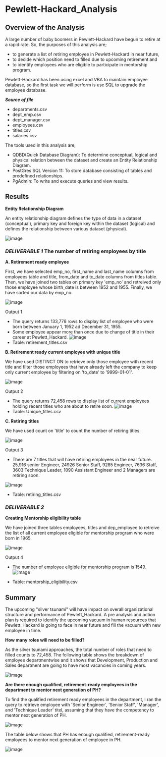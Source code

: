 # Pewlett-Hackard_Analysis

## Overview of the Analysis
A large number of baby boomers in Pewlett-Hackard have begun to retire at a rapid rate. So, the purposes of this analysis are;
- to generate a list of retiring employee in Pewlett-Hackard in near future,
- to decide which position need to filled due to upcoming retirement and
- to identify employees who are eligible to participate in mentorship program.

Pewlett-Hackard has been using excel and VBA to maintain employee database, so the first task we will perform is use SQL to upgrade the employee database.

***Source of file***
- departments.csv
- dept_emp.csv
- dept_manager.csv
- employees.csv
- titles.csv
- salaries.csv

The tools used in this analysis are;
- QDBD(Quick Database Diagram): To determine conceptual, logical and physical relation between the dataset and create an Entity Relationship Diagram.
- PostGres SQL Version 11: To store database consisting of tables and predefined relationships.
- PgAdmin: To write and execute queries and view results.

## Results
**Entity Relationship Diagram**

An entity relationship diagram defines the type of data in a dataset (conceptual), primary key and foreign key within the dataset (logical) and defines the relationship  between various dataset (physical).

![image](https://user-images.githubusercontent.com/107566776/184661159-c4743b03-f01e-4957-974d-eace6663794e.png)

### ***DELIVERABLE 1*** The number of retiring employees by title

**A. Retirement ready employee**

First, we have selected emp_no, first_name and last_name columns from employees table and title, from_date and to_date columns from titles table. Then, we have joined two tables on primary key 'emp_no' and retreived only those employee whose birth_date is between 1952 and 1955. Finally, we have sorted our data by emp_no.

![image](https://user-images.githubusercontent.com/107566776/184655046-7ef2f8ec-5571-4e09-be58-102fb57c8ae1.png)

Output 1
- The query returns 133,776 rows to display list of employee who were born between January 1, 1952 ad December 31, 1955. 
- Some employee appear more than once due to change of title in their career at Pewlett_Hackard.
          ![image](https://user-images.githubusercontent.com/107566776/184500086-733eb0ca-02e2-4efd-bf7b-88f8a1759132.png)
- Table: retirement_titles.csv

**B. Retirement ready current employee with unique title**

We have used DISTINCT ON to retrieve only those employee with recent title and filter those employees that have already left the company to keep only current employee by filtering on 'to_date' to '9999-01-01'.

![image](https://user-images.githubusercontent.com/107566776/184655193-f0fb7185-c4d9-422c-9303-5068970971da.png)

Output 2
- The query returns 72,458 rows to display list of current employees holding recent titles who are about to retire soon.
          ![image](https://user-images.githubusercontent.com/107566776/184500281-5d073cab-8818-4a20-9547-76f666d7b8bf.png)
- Table: Unique_titles.csv

**C. Retiring titles**

We have used count on 'title' to count the number of retiring titles.

![image](https://user-images.githubusercontent.com/107566776/184655347-b4257ec9-a7a2-4b9b-8d51-988a96473ad3.png)

Output 3
- There are 7 titles that will have retiring employees in the near future. 25,916 senior Engineer, 24926 Senior Staff, 9285 Engineer, 7636 Staff, 3603 Technique Leader, 1090 Assistant Engineer and 2 Managers are retiring soon.

![image](https://user-images.githubusercontent.com/107566776/184500171-167d9abf-a2d1-46f1-b9fa-3a6e30dfc4b5.png)
            
- Table: retiring_titles.csv

### ***DELIVERABLE 2*** 
**Creating Mentorship eligibility table**

We have joined three tables employees, titles and dep_employee to retreive the list of all current employee eligible for mentorship program who were born in 1965.

![image](https://user-images.githubusercontent.com/107566776/184655578-9d445ad6-a9f4-461f-89e8-e5ecb4d9d5c8.png)

Output 4
- The number of employee eligible for mentorship program is 1549.
          ![image](https://user-images.githubusercontent.com/107566776/184500235-af5ec57c-3a1b-4d8a-87d3-731c929866a7.png)
          
 - Table: mentorship_eligibility.csv

## Summary
The upcoming "silver tsunami" will have impact on overall organizational structure and performance of Pewlett_Hackard. A pre analysis and action plan is required to identify the upcoming vacuum in human resources that Pewlett_Hackard is going to face in near future and fill the vacuum with new employee in time. 

**How many roles will need to be filled?**

As the silver tsunami approaches, the total number of roles that need to filled counts to 72,458.
The following table shows the breakdown of employee departmentwise and it shows that Development, Production and Sales department are going to have most vacancies in coming years.

![image](https://user-images.githubusercontent.com/107566776/184548895-3ddf1083-d8b8-4b27-bac5-0541d1b1def4.png)

**Are there enough qualified, retirement-ready employees in the department to mentor next generation of PH?**

To find the qualified retirement ready employees in the department, I ran the query to retrieve employee with 'Senior Engineer', 'Senior Staff', 'Manager', and 'Technique Leader' titel, assuming that they have the competency to mentor next generation of PH. 

 ![image](https://user-images.githubusercontent.com/107566776/184653256-f9bbddbe-ff35-490f-b190-c7d3f31bc3de.png)

The table below shows that PH has enough qualified, retirement-ready employees to mentor next generation of employee in PH.

![image](https://user-images.githubusercontent.com/107566776/184549670-7e09b3c6-4cd8-4212-ab88-2727c79e5ed1.png)




